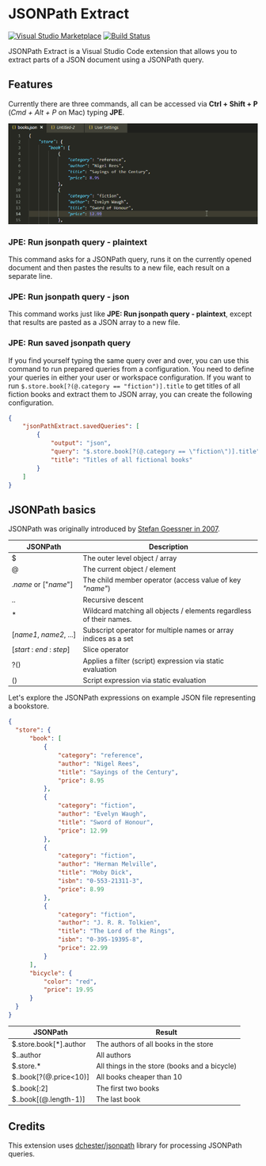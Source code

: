 # JSONPath Extract 

[![Visual Studio Marketplace](https://img.shields.io/vscode-marketplace/v/davidmarek.jsonpath-extract.svg)](https://marketplace.visualstudio.com/items?itemName=davidmarek.jsonpath-extract)
[![Build Status](https://travis-ci.com/davidmarek/jsonpath-extract.svg?branch=master)](https://travis-ci.com/davidmarek/jsonpath-extract)

JSONPath Extract is a Visual Studio Code extension that allows you to extract parts of a JSON document using a JSONPath query.

## Features

Currently there are three commands, all can be accessed via **Ctrl + Shift + P** (*Cmd + Alt + P* on Mac) typing **JPE**.

![JSONPath Extract usage](/images/usage.gif)

### JPE: Run jsonpath query - plaintext

This command asks for a JSONPath query, runs it on the currently opened document and then pastes the results to a new file, each result on a separate line.

### JPE: Run jsonpath query - json

This command works just like **JPE: Run jsonpath query - plaintext**, except that results are pasted as a JSON array to a new file.

### JPE: Run saved jsonpath query

If you find yourself typing the same query over and over, you can use this command to run prepared queries from a configuration.
You need to define your queries in either your user or workspace configuration. 
If you want to run `$.store.book[?(@.category == "fiction")].title` to get titles of all fiction books and extract them to JSON array, you can create the following configuration.
```json
{
    "jsonPathExtract.savedQueries": [
        {
            "output": "json",
            "query": "$.store.book[?(@.category == \"fiction\")].title",
            "title": "Titles of all fictional books"
        }
    ]
}
```

## JSONPath basics

JSONPath was originally introduced by [Stefan Goessner in 2007](http://goessner.net/articles/JsonPath/).

| JSONPath | Description |
|----------|-------------|
| $ | The outer level object / array |
| @ | The current object / element |
| .*name*&nbsp;or&nbsp;["*name*"] |  The child member operator (access value of key *"name"*) |
| .. | Recursive descent |
| * | Wildcard matching all objects / elements regardless of their names. |
| [*name1*,&nbsp;*name2*,&nbsp;...] | Subscript operator for multiple names or array indices as a set |
| [*start* : *end* : *step*]| Slice operator |
| ?() | Applies a filter (script) expression via static evaluation |
| () | Script expression via static evaluation |

Let's explore the JSONPath expressions on example JSON file representing a bookstore.

```json
{
  "store": {
      "book": [
          {
              "category": "reference",
              "author": "Nigel Rees",
              "title": "Sayings of the Century",
              "price": 8.95
          },
          {
              "category": "fiction",
              "author": "Evelyn Waugh",
              "title": "Sword of Honour",
              "price": 12.99
          },
          {
              "category": "fiction",
              "author": "Herman Melville",
              "title": "Moby Dick",
              "isbn": "0-553-21311-3",
              "price": 8.99
          },
          {
              "category": "fiction",
              "author": "J. R. R. Tolkien",
              "title": "The Lord of the Rings",
              "isbn": "0-395-19395-8",
              "price": 22.99
          }
      ],
      "bicycle": {
          "color": "red",
          "price": 19.95
      }
  }
}
```

| JSONPath | Result |
|----------|--------|
| $.store.book[*].author | The authors of all books in the store |
| $..author	| All authors |
| $.store.*	| All things in the store (books and a bicycle) |
| $..book[?(@.price<10)] | All books cheaper than 10 |
| $..book[:2] | The first two books |
| $..book[(@.length-1)] | The last book |

## Credits

This extension uses [dchester/jsonpath](https://github.com/dchester/jsonpath) library for processing JSONPath queries.
